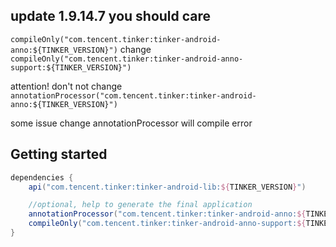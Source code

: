 ## update 1.9.14.7 you should care

`compileOnly("com.tencent.tinker:tinker-android-anno:${TINKER_VERSION}")`
change
`compileOnly("com.tencent.tinker:tinker-android-anno-support:${TINKER_VERSION}")`

attention! don't not change `annotationProcessor("com.tencent.tinker:tinker-android-anno:${TINKER_VERSION}")`

some issue change annotationProcessor will compile error

## Getting started

```groovy
dependencies {
    api("com.tencent.tinker:tinker-android-lib:${TINKER_VERSION}")

    //optional, help to generate the final application
    annotationProcessor("com.tencent.tinker:tinker-android-anno:${TINKER_VERSION}")
    compileOnly("com.tencent.tinker:tinker-android-anno-support:${TINKER_VERSION}")
}

```

